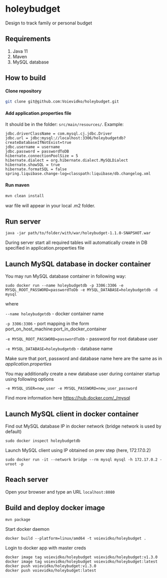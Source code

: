 # holeybudget
Design to track family or personal budget

## Requirements
1. Java 11
2. Maven 
3. MySQL database

## How to build

#### Clone repository

```bash
git clone git@github.com:Voievidko/holeybudget.git
```

#### Add application.properties file
It should be in the folder: `src/main/resources/`.
Example:

```
jdbc.driverClassName = com.mysql.cj.jdbc.Driver
jdbc.url = jdbc:mysql://localhost:3306/holeybudgetdb?createDatabaseIfNotExist=true
jdbc.username = username
jdbc.password = passwordToDB
hibernate.connectionPoolSize = 5
hibernate.dialect = org.hibernate.dialect.MySQLDialect
hibernate.showSQL = true
hibernate.formatSQL = false
spring.liquibase.change-log=classpath:liquibase/db.changelog.xml
```

#### Run maven

```bash
mvn clean install
```

war file will appear in your local .m2 folder.

## Run server
```
java -jar path/to/folder/with/war/holeybudget-1.1.0-SNAPSHOT.war
```
During server start all required tables will automatically create in DB specified in application.properties file

## Launch MySQL database in docker container

You may run MySQL database container in following way:
```
sudo docker run --name holeybudgetdb -p 3306:3306 -e MYSQL_ROOT_PASSWORD=passwordToDb -e MYSQL_DATABASE=holeybudgetdb -d mysql
```
where

`--name holeybudgetdb` - docker container name

`-p 3306:3306` - port mapping in the form port_on_host_machine:port_in_docker_container

`-e MYSQL_ROOT_PASSWORD=passwordToDb` - password for root database user

`-e MYSQL_DATABASE=holeybudgetdb` - database name

Make sure that port, password and database name here are the same as in _application.properties_

You may additionally create a new database user during container startup using following options

```
-e MYSQL_USER=new_user -e MYSQL_PASSWORD=new_user_password
```

Find more information here https://hub.docker.com/_/mysql

## Launch MySQL client in docker container

Find out MySQL database IP in docker network (bridge network is used by default)

```
sudo docker inspect holeybudgetdb
```

Launch MySQL client using IP obtained on prev step (here, 172.17.0.2)

```
sudo docker run -it --network bridge --rm mysql mysql -h 172.17.0.2 -uroot -p
```

## Reach server
Open your browser and type an URL `localhost:8080` 

## Build and deploy docker image
```
mvn package
```
Start docker daemon
```
docker build --platform=linux/amd64 -t voievidko/holeybudget .
```
Login to docker app with master creds
```
docker image tag voievidko/holeybudget voievidko/holeybudget:v1.3.0
docker image tag voievidko/holeybudget voievidko/holeybudget:latest
docker push voievidko/holeybudget:v1.3.0
docker push voievidko/holeybudget:latest
```